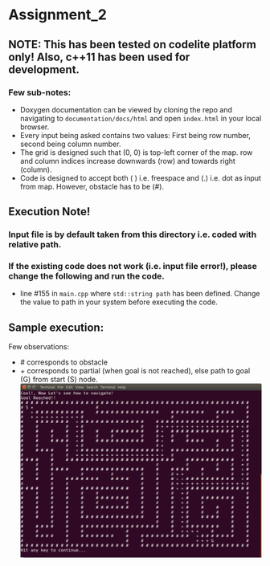 # Assignment_2

## NOTE: This has been tested on codelite platform only! Also, c++11 has been used for development.

### Few sub-notes:
* Doxygen documentation can be viewed by cloning the repo and navigating to `documentation/docs/html` and open `index.html` in your local browser.
* Every input being asked contains two values: First being row number, second being column number.
* The grid is designed such that (0, 0) is top-left corner of the map. row and column indices increase downwards (row) and towards right (column).
* Code is designed to accept both ( ) i.e. freespace and (.) i.e. dot as input from map. However, obstacle has to be (#).

## Execution Note!
### Input file is by default taken from this directory i.e. coded with relative path.
### If the existing code does not work (i.e. input file error!), please change the following and run the code.
* line #155 in `main.cpp` where `std::string path` has been defined. Change the value to path in your system before executing the code.

## Sample execution:
Few observations:
* \# corresponds to obstacle
* \+ corresponds to partial (when goal is not reached), else path to goal (G) from start (S) node.
![Sample output](https://github.com/ENPM809Y-Fall2019-Group10/Assignment_2/blob/rachith/sample_output.png)
